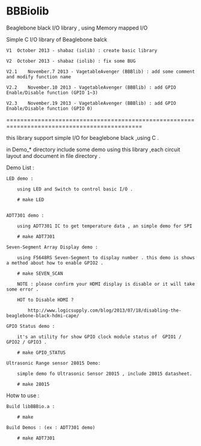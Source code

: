 BBBiolib
=======

Beaglebone black I/O library , using Memory mapped I/O

Simple C I/O library of Beaglebone balck

	V1 	October 2013 - shabaz (iolib) : create basic library 

	V2 	October 2013 - shabaz (iolib) : fix some BUG

	V2.1	November.7 2013 - VagetableAvenger (BBBlib) : add some comment and modify function name

	V2.2	November.10 2013 - VagetableAvenger (BBBlib) : add GPIO Enable/Disable function (GPIO 1~3)

	V2.3	November.19 2013 - VagetableAvenger (BBBlib) : add GPIO Enable/Disable function (GPIO 0)

=============================================================================================

this library support simple I/O for beaglebone black ,using C .

in Demo_* directory include some demo using this library ,each circuit layout and document in file directory .

Demo List :

	LED demo :

		using LED and Switch to control basic I/O .

		# make LED


	ADT7301 demo :

		using ADT7301 IC to get temperature data , an simple demo for SPI

		# make ADT7301

	Seven-Segment Array Display demo :

		using F5648RS Seven-Segment to display number . this demo is shows a method about how to enable GPIO2 .

		# make SEVEN_SCAN

		NOTE : please confirm your HDMI display is disable or it will take some error .

		HOT to Disable HDMI ? 

			http://www.logicsupply.com/blog/2013/07/18/disabling-the-beaglebone-black-hdmi-cape/ 

	GPIO Status demo :

		it's an utility for show GPIO clock module status of  GPIO1 / GPIO2 / GPIO3 .

		# make GPIO_STATUS

	Ultrasonic Range sensor 28015 Demo:

		simple demo fo Ultrasonic Sensor 28015 , include 28015 datasheet.

		# make 28015



Hotw to use :

	Build libBBBio.a :

		# make
	
	Build Demos : (ex : ADT7301 demo)

		# make ADT7301

